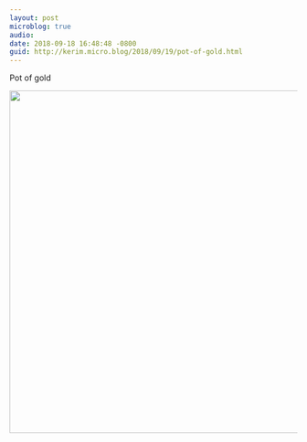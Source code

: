 ```yaml
---
layout: post
microblog: true
audio: 
date: 2018-09-18 16:48:48 -0800
guid: http://kerim.micro.blog/2018/09/19/pot-of-gold.html
---
```

Pot of gold

<img src="http://micro.oxus.net/uploads/2018/c0ea0c65ce.jpg" width="600" height="600" />
